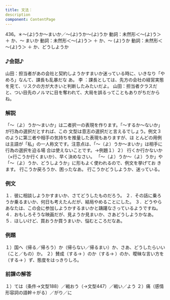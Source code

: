 ```yaml
---
title: 文法：
description
component: ContentPage
---
```



436。＊～(よ)うか～まいか／～(よ)うか～(よ)うか
動詞：未然形＜～(よ)う＞ ＋ か、～ まいか 動詞：未然形＜～(よ)う＞ ＋ か、～ (よ)うか 動詞：未然形＜～(よ)う＞ ＋ か、どうしようか
### ♪会話♪
山田：担当者があの会社と契約しようかすまいか迷っている時に、いきなり「やめろ」なんて、課長も乱暴だな あ。
李 ：課長としては、先方の会社の経営実態を見て、リスクの方が大きいと判断したみたいだよ。 山田：担当者クラスだと、つい目先のノルマに目を奪われて、大局を誤るってこともありがちだからね。
### 解説
「～（よ）うか～まいか」は二者択一の表現を作ります。「～するか～ないか」が行為の選択だとすれば、この 文型は意志の選択だと言えるでしょう。例文３のように第三者や相手の気持ちを推量した表現もありますが、ほ とんどの用例は主語が「私」の一人称文です。注意点は、「～（よ）うか～まいか」は相手に行為の選択を迫る場 合は使えないことです。→例題１）２）
行くか行かないか（×行こうか行くまいか）、早く決めなさい。 「～（よ）うか～（よ）うか」や「～（よ）うか、どうしようか」に形もよく使われるので、例文を挙げてお
きます。
行こうか戻ろうか、困ったなあ。
行こうかどうしようか、迷っている。
### 例文
１．彼に相談しようかすまいか、さてどうしたものだろう。
２．その話に乗ろうか乗るまいか、何日も考えたんだが、結局やめることにした。
３．どうやらあなたは、この会に参加しようかするまいかと躊躇なさっているようですね。
４．おもしろそうな映画だが、見ようか見まいか、さあどうしようかなあ。
５．ほしいけど、買おうか買うまいか、悩むところだなあ。
### 例題
１）国へ（帰る／帰ろう）か（帰らない／帰るまい）か、さあ、どうしたらいい（こと／もの）か。
２）賛成（する→ ）のか（する→ ）のか、曖昧な言い方を（する→ ）ず、態度をはっきりしろ。
### 前課の解答
１）ては（条件→文型188）／戦おう（→文型447）／戦い／よう
２）痛（感情形容詞の語幹＋がる）／がり／に
